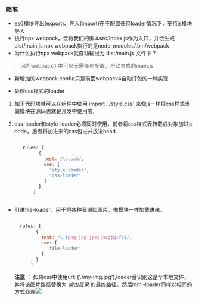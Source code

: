 ### 随笔

* es6模块导出(export)、导入(import)在不配置任何loader情况下，支持js模块导入
* 执行npx webpack，会将我们的脚本src/index.js作为入口，并会生成dist/main.js,npx webpack执行的是node_modules/.bin/webpack
* 为什么执行npx webpack就自动输出为 dist/main.js 文件中？
 > 因为webpack4 中可以无需任何配置，自动生成的main.js
 
* 新增加的webpack.config只是前面webpack4自动打包的一种实现

* 处理css样式的loader

 1. 如下代码块就可以在组件中使用 import './style.css' 来像js一样将css样式当做模块在源码也就是开发中使用啦.

 2. css-loader和style-loader必须同时使用，前者将css样式表转载成对象加进js code，后者将加进来的css包进<style></style>并放进head

    ```javascript
    
       rules: [
             {
               test: /\.css$/,
               use: [
                 'style-loader',
                 'css-loader'
               ]
             }
           ]
      
    ```

* 引进file-loader，用于将各种资源如图片，像模块一样加载进来。

    ```javascript
    
      rules: [
            {
              test: /\.(png|jpg|jpeg|svg|gif)$/,
              use: [
                'file-loader'
              ]
            }
          ]
    
    ```
    
   **注意** ： 如果css中使用url: ('./my-img.jpg'),loader会识别这是个本地文件，并将该图片路径替换为 *输出目录* 的最终路径。然后html-loader同样以相同的方式处理<img src="./my-img.jpg" />
   
